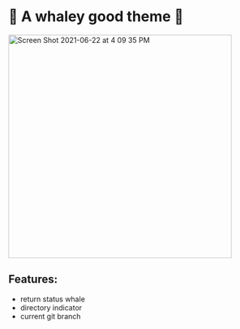 # 🐳 A whaley good theme 🐳
<img width="440" alt="Screen Shot 2021-06-22 at 4 09 35 PM" src="https://user-images.githubusercontent.com/4700332/122992570-414a7d80-d374-11eb-9711-85eee5b2e335.png">

## Features:
- return status whale
- directory indicator
- current git branch

